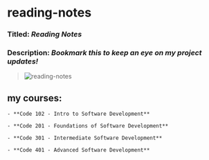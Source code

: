 # reading-notes
### Titled: ***Reading Notes***
### Description: ***Bookmark this to keep an eye on my project updates!***

>![reading-notes](https://m.media-amazon.com/images/I/61936RmysdL.png)

## my courses:
```
- **Code 102 - Intro to Software Development**

- **Code 201 - Foundations of Software Development**

- **Code 301 - Intermediate Software Development**

- **Code 401 - Advanced Software Development**
```


